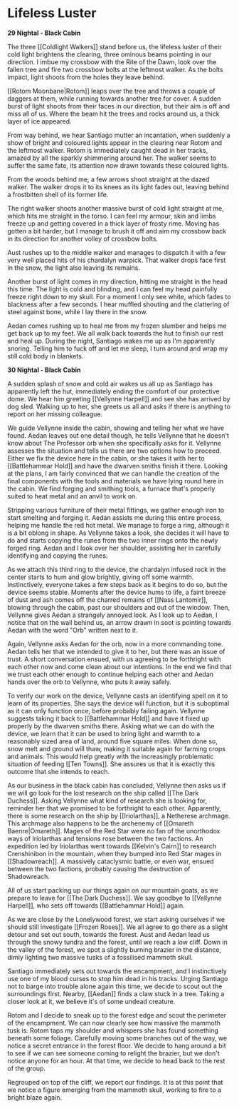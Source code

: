 # Lifeless Luster

**29 Nightal - Black Cabin**

The three [[Coldlight Walkers]] stand before us, the lifeless luster of their cold light brightens the clearing, three ominous beams pointing in our direction. I imbue my crossbow with the Rite of the Dawn, look over the fallen tree and fire two crossbow bolts at the leftmost walker. As the bolts impact, light shoots from the holes they leave behind.

[[Rotom Moonbane|Rotom]] leaps over the tree and throws a couple of daggers at them, while running towards another tree for cover. A sudden burst of light shoots from their faces in our direction, but their aim is off and miss all of us. Where the beam hit the trees and rocks around us, a thick layer of ice appeared.

From way behind, we hear Santiago mutter an incantation, when suddenly a show of bright and coloured lights appear in the clearing near Rotom and the leftmost walker. Rotom is immediately caught dead in her tracks, amazed by all the sparkly shimmering around her. The walker seems to suffer the same fate, its attention now drawn towards these coloured lights.

From the woods behind me, a few arrows shoot straight at the dazed walker. The walker drops it to its knees as its light fades out, leaving behind a frostbitten shell of its former life.

The right walker shoots another massive burst of cold light straight at me, which hits me straight in the torso. I can feel my armour, skin and limbs freeze up and getting covered in a thick layer of frosty rime. Moving has gotten a bit harder, but I manage to brush it off and aim my crossbow back in its direction for another volley of crossbow bolts.

Aust rushes up to the middle walker and manages to dispatch it with a few very well placed hits of his chardalyn warpick. That walker drops face first in the snow, the light also leaving its remains.

Another burst of light comes in my direction, hitting me straight in the head this time. The light is cold and blinding, and I can feel my head painfully freeze right down to my skull. For a moment I only see white, which fades to blackness after a few seconds. I hear muffled shouting and the clattering of steel against bone, while I lay there in the snow.

Aedan comes rushing up to heal me from my frozen slumber and helps me get back up to my feet. We all walk back towards the hut to finish our rest and heal up. During the night, Santiago wakes me up as I'm apparently snoring. Telling him to fuck off and let me sleep, I turn around and wrap my still cold body in blankets.

**30 Nightal - Black Cabin**

A sudden splash of snow and cold air wakes us all up as Santiago has apparently left the hut, immediately ending the comfort of our protective dome. We hear him greeting [[Vellynne Harpell]] and see she has arrived by dog sled. Walking up to her, she greets us all and asks if there is anything to report on her missing colleague.

We guide Vellynne inside the cabin, showing and telling her what we have found. Aedan leaves out one detail though, he tells Vellynne that he doesn't know about The Professor orb when she specifically asks for it. Vellynne assesses the situation and tells us there are two options how to proceed. Either we fix the device here in the cabin, or she takes it with her to [[Battlehammar Hold]] and have the dwarven smiths finish it there. Looking at the plans, I am fairly convinced that we can handle the creation of the final components with the tools and materials we have lying round here in the cabin. We find forging and smithing tools, a furnace that's properly suited to heat metal and an anvil to work on.

Stripping various furniture of their metal fittings, we gather enough iron to start smelting and forging it. Aedan assists me during this entire process, helping me handle the red hot metal. We manage to forge a ring, although it is a bit oblong in shape. As Vellynne takes a look, she decides it will have to do and starts copying the runes from the two inner rings onto the newly forged ring. Aedan and I look over her shoulder, assisting her in carefully identifying and copying the runes.

As we attach this third ring to the device, the chardalyn infused rock in the center starts to hum and glow brightly, giving off some warmth. Instinctively, everyone takes a few steps back as it begins to do so, but the device seems stable. Moments after the device hums to life, a faint breeze of dust and ash comes off the charred remains of [[Nass Lantomir]], blowing through the cabin, past our shoulders and out of the window. Then, Vellynne gives Aedan a strangely annoyed look. As I look up to Aedan, I notice that on the wall behind us, an arrow drawn in soot is pointing towards Aedan with the word "Orb" written next to it. 

Again, Vellynne asks Aedan for the orb, now in a more commanding tone. Aedan tells her that we intended to give it to her, but there was an issue of trust. A short conversation ensued, with us agreeing to be forthright with each other now and come clean about our intentions. In the end we find that we trust each other enough to continue helping each other and Aedan hands over the orb to Vellynne, who puts it away safely.

To verify our work on the device, Vellynne casts an identifying spell on it to learn of its properties. She says the device will function, but it is suboptimal as it can only function once, before probably failing again. Vellynne suggests taking it back to [[Battlehammar Hold]] and have it fixed up properly by the dwarven smiths there. Asking what we can do with the device, we learn that it can be used to bring light and warmth to a reasonably sized area of land, around five square miles. When done so, snow melt and ground will thaw, making it suitable again for farming crops and animals. This would help greatly with the increasingly problematic situation of feeding [[Ten Towns]]. She assures us that it is exactly this outcome that she intends to reach.

As our business in the black cabin has concluded, Vellynne then asks us if we will go look for the lost research on the ship called [[The Dark Duchess]]. Asking Vellynne what kind of research she is looking for, reminder her that we promised to be forthright to each other. Apparently, there is some research on the ship by [[Iriolarthas]], a Netherese archmage. This archmage also happens to be the archenemy of [[Omareth Baenre|Omareth]]. Mages of the Red Star were no fan of the unorthodox ways of Iriolarthas and tensions rose between the two factions. An expedition led by Iriolarthas went towards [[Kelvin's Cairn]] to research Crenshinibon in the mountain, when they bumped into Red Star mages in [[Shadowreach]]. A massively cataclysmic battle, or even war, ensued between the two factions, probably causing the destruction of Shadowreach.

All of us start packing up our things again on our mountain goats, as we prepare to leave for [[The Dark Duchess]]. We say goodbye to [[Vellynne Harpell]], who sets off towards [[Battlehammar Hold]] again.

As we are close by the Lonelywood forest, we start asking ourselves if we should still investigate [[Frozen Roses]]. We all agree to go there as a slight detour and set out south, towards the forest. Aust and Aedan lead us through the snowy tundra and the forest, until we reach a low cliff. Down in the valley of the forest, we spot a slightly burning brazier in the distance, dimly lighting two massive tusks of a fossilised mammoth skull.

Santiago immediately sets out towards the encampment, and I instinctively use one of my blood curses to stop him dead in his tracks. Urging Santiago not to barge into trouble alone again this time, we decide to scout out the surroundings first. Nearby, [[Aedan]] finds a claw stuck in a tree. Taking a closer look at it, we believe it's of some undead creature.

Rotom and I decide to sneak up to the forest edge and scout the perimeter of the encampment. We can now clearly see how massive the mammoth tusk is. Rotom taps my shoulder and whispers she has found something beneath some foliage. Carefully moving some branches out of the way, we notice a secret entrance in the forest floor. We decide to hang around a bit to see if we can see someone coming to relight the brazier, but we don't notice anyone for an hour. At that time, we decide to head back to the rest of the group.

Regrouped on top of the cliff, we report our findings. It is at this point that we notice a figure emerging from the mammoth skull, working to fire to a bright blaze again.